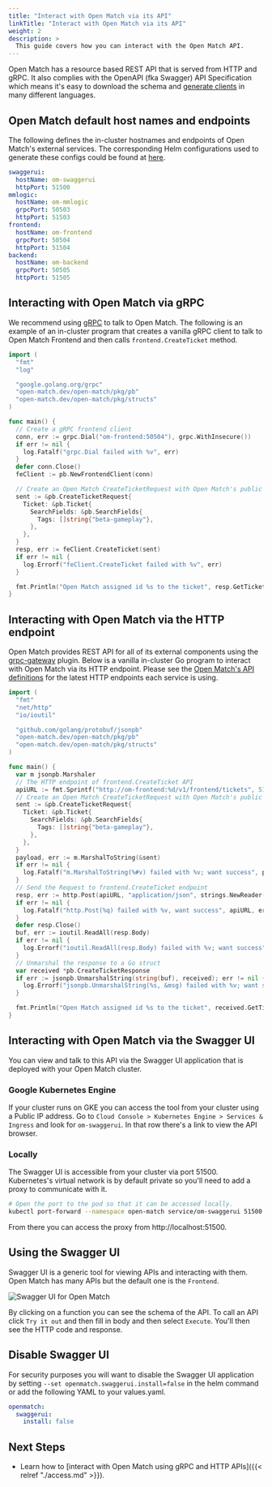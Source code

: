 ```yaml
---
title: "Interact with Open Match via its API"
linkTitle: "Interact with Open Match via its API"
weight: 2
description: >
  This guide covers how you can interact with the Open Match API.
---
```


Open Match has a resource based REST API that is served from HTTP and gRPC. It also
complies with the OpenAPI (fka Swagger) API Specification which means it's easy to
download the schema and [generate clients](https://swagger.io/tools/swagger-codegen/)
in many different languages.

## Open Match default host names and endpoints
The following defines the in-cluster hostnames and endpoints of Open Match's external services. The corresponding Helm configurations used to generate these configs could be found at [here](https://github.com/googleforgames/open-match/blob/master/install/helm/open-match/values.yaml).
```yaml
swaggerui:
  hostName: om-swaggerui
  httpPort: 51500
mmlogic:
  hostName: om-mmlogic
  grpcPort: 50503
  httpPort: 51503
frontend:
  hostName: om-frontend
  grpcPort: 50504
  httpPort: 51504
backend:
  hostName: om-backend
  grpcPort: 50505
  httpPort: 51505
```

## Interacting with Open Match via gRPC
We recommend using [gRPC](https://grpc.io/) to talk to Open Match.
The following is an example of an in-cluster program that creates a vanilla gRPC client to talk to Open Match Frontend and then calls `frontend.CreateTicket` method.
```go
import (
  "fmt"
  "log"

  "google.golang.org/grpc"
  "open-match.dev/open-match/pkg/pb"
  "open-match.dev/open-match/pkg/structs"
)

func main() {
  // Create a gRPC frontend client
  conn, err := grpc.Dial("om-frontend:50504"), grpc.WithInsecure())
  if err != nil {
    log.Fatalf("grpc.Dial failed with %v", err)
  }
  defer conn.Close()
  feClient := pb.NewFrontendClient(conn)

  // Create an Open Match CreateTicketRequest with Open Match's public package 
  sent := &pb.CreateTicketRequest{
    Ticket: &pb.Ticket{
      SearchFields: &pb.SearchFields{
        Tags: []string{"beta-gameplay"},
      },
    },
  }
  resp, err := feClient.CreateTicket(sent)
  if err != nil {
    log.Errorf("feClient.CreateTicket failed with %v", err)
  }

  fmt.Println("Open Match assigned id %s to the ticket", resp.GetTicket().GetId())
}
```

## Interacting with Open Match via the HTTP endpoint
Open Match provides REST API for all of its external components using the [grpc-gateway](https://github.com/grpc-ecosystem/grpc-gateway) plugin.
Below is a vanilla in-cluster Go program to interact with Open Match via its HTTP endpoint. Please see the [Open Match's API definitions](https://github.com/googleforgames/open-match/tree/master/api) for the latest HTTP endpoints each service is using.
```go
import (
  "fmt"
  "net/http"
  "io/ioutil"

  "github.com/golang/protobuf/jsonpb"
  "open-match.dev/open-match/pkg/pb"
  "open-match.dev/open-match/pkg/structs"
)

func main() {
  var m jsonpb.Marshaler
  // The HTTP endpoint of frontend.CreateTicket API
  apiURL := fmt.Sprintf("http://om-frontend:%d/v1/frontend/tickets", 51504)
  // Create an Open Match CreateTicketRequest with Open Match's public package 
  sent := &pb.CreateTicketRequest{
    Ticket: &pb.Ticket{
      SearchFields: &pb.SearchFields{
        Tags: []string{"beta-gameplay"},
      },
    },
  }
  payload, err := m.MarshalToString(&sent)
  if err != nil {
    log.Fatalf("m.MarshalToString(%#v) failed with %v; want success", payload, err)
  }
  // Send the Request to frontend.CreateTicket endpoint
  resp, err := http.Post(apiURL, "application/json", strings.NewReader(payload))
  if err != nil {
    log.Fatalf("http.Post(%q) failed with %v, want success", apiURL, err)
  }
  defer resp.Close()
  buf, err := ioutil.ReadAll(resp.Body)
  if err != nil {
    log.Errorf("ioutil.ReadAll(resp.Body) failed with %v; want success", err)
  }
  // Unmarshal the response to a Go struct
  var received *pb.CreateTicketResponse
  if err := jsonpb.UnmarshalString(string(buf), received); err != nil {
    log.Errorf("jsonpb.UnmarshalString(%s, &msg) failed with %v; want success", buf, err)
  }

  fmt.Println("Open Match assigned id %s to the ticket", received.GetTicket().GetId())
}
```

## Interacting with Open Match via the Swagger UI
You can view and talk to this API via the Swagger UI application that is deployed
with your Open Match cluster.

### Google Kubernetes Engine
If your cluster runs on GKE you can access the tool from your cluster using a Public IP address.
Go to `Cloud Console > Kubernetes Engine > Services & Ingress` and look for `om-swaggerui`.
In that row there's a link to view the API browser.

### Locally
The Swagger UI is accessible from your cluster via port 51500. Kubernetes's
virtual network is by default private so you'll need to add a proxy to communicate with it.

```bash
# Open the port to the pod so that it can be accessed locally.
kubectl port-forward --namespace open-match service/om-swaggerui 51500:51500
```

From there you can access the proxy from http://localhost:51500.

## Using the Swagger UI

Swagger UI is a generic tool for viewing APIs and interacting with them.
Open Match has many APIs but the default one is the `Frontend`.

![Swagger UI for Open Match](../../../images/guides/api-swaggerui.png)

By clicking on a function you can see the schema of the API. To call an API click
`Try it out` and then fill in body and then select `Execute`. You'll then see the
HTTP code and response.

## Disable Swagger UI

For security purposes you will want to disable the Swagger UI application by setting
`--set openmatch.swaggerui.install=false` in the helm command or add the following
YAML to your values.yaml.

```yaml
openmatch:
  swaggerui:
    install: false
```

## Next Steps
- Learn how to [interact with Open Match using gRPC and HTTP APIs]({{< relref "./access.md" >}}).
